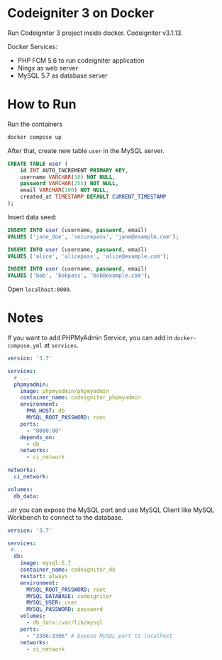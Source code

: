 # Codeigniter 3 on Docker

Run Codeigniter 3 project inside docker. Codeigniter v3.1.13.

Docker Services:
- PHP FCM 5.6 to run codeigniter application
- Ningx as web server
- MySQL 5.7 as database server

# How to Run

Run the containers

```bash
docker compose up
```

After that, create new table `user` in the MySQL server.

```sql
CREATE TABLE user (
    id INT AUTO_INCREMENT PRIMARY KEY,
    username VARCHAR(50) NOT NULL,
    password VARCHAR(255) NOT NULL,
    email VARCHAR(100) NOT NULL,
    created_at TIMESTAMP DEFAULT CURRENT_TIMESTAMP
);
```

Insert data seed:

```sql
INSERT INTO user (username, password, email)
VALUES ('jane_doe', 'securepass', 'jane@example.com');

INSERT INTO user (username, password, email)
VALUES ('alice', 'alicepass', 'alice@example.com');

INSERT INTO user (username, password, email)
VALUES ('bob', 'bobpass', 'bob@example.com');
```

Open `localhost:8000`.

# Notes

If you want to add PHPMyAdmin Service, you can add in `docker-compose.yml` at `services`.

```yml
version: '3.7'

services:
  # ...
  phpmyadmin:
    image: phpmyadmin/phpmyadmin
    container_name: codeigniter_phpmyadmin
    environment:
      PMA_HOST: db
      MYSQL_ROOT_PASSWORD: root
    ports:
      - "8080:80"
    depends_on:
      - db
    networks:
      - ci_network

networks:
  ci_network:

volumes:
  db_data:

```

..or you can expose the MySQL port and use MySQL Client like MySQL Workbench
to connect to the database.

```yaml
version: '3.7'

services:
 #...
  db:
    image: mysql:5.7
    container_name: codeigniter_db
    restart: always
    environment:
      MYSQL_ROOT_PASSWORD: root
      MYSQL_DATABASE: codeigniter
      MYSQL_USER: user
      MYSQL_PASSWORD: password
    volumes:
      - db_data:/var/lib/mysql
    ports:
      - "3306:3306" # Expose MySQL port to localhost
    networks:
      - ci_network
```